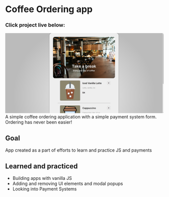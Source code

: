 # Coffee Ordering app
### Click project live below:
[![Coffee Ordering app](https://raw.githubusercontent.com/will-s-205/will-s-205.github.io/main/fcc-portfolio/img/2023-07-19%20Coffee%20Ordering%20App.png)](https://will-s-205.github.io/coffee-ordering-app)
A simple coffee ordering application with a simple payment system form. Ordering has never been easier!
## Goal
App created as a part of efforts to learn and practice JS and payments
## Learned and practiced
* Building apps with vanilla JS
* Adding and removing UI elements and modal popups
* Looking into Payment Systems
